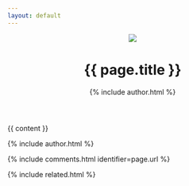 ```yaml
---
layout: default
---
```

<header>
  <div id="header-image">
    <img src="{{ page.image }}" />
  </div>
  <div class="content">
    <h1>{{ page.title }}</h1>
    {% include author.html %}
  </div>
</header>
<div class="content post-content">

  {{ content }}

  {% include author.html %}

  {% include comments.html identifier=page.url %}

</div>

{% include related.html %}
